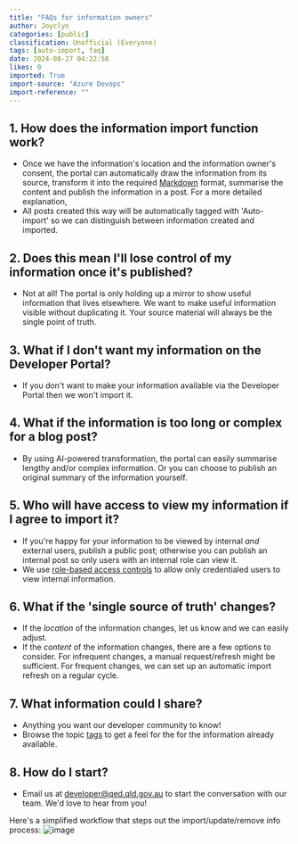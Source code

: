 ```yaml
---
title: "FAQs for information owners"
author: Joyclyn
categories: [public]
classification: Unofficial (Everyone)
tags: [auto-import, faq]
date: 2024-08-27 04:22:58
likes: 0
imported: True 
import-source: "Azure Devops"
import-reference: ""
---
```


## 1. How does the information import function work?
 
- Once we have the information's location and the information owner's consent, the portal can automatically draw the information from its source, transform it into the required [Markdown](https://www.markdownguide.org/) format, summarise the content and publish the information in a post. For a more detailed explanation,
- All posts created this way will be automatically tagged with 'Auto-import' so we can distinguish between information created and imported.

## 2. Does this mean I'll lose control of my information once it's published?

- Not at all! The portal is only holding up a mirror to show useful information that lives elsewhere. We want to make useful information visible without duplicating it. Your source material will always be the single point of truth.

## 3. What if I don't want my information on the Developer Portal?

- If you don't want to make your information available via the Developer Portal then we won't import it.

## 4. What if the information is too long or complex for a blog post?

- By using AI-powered transformation, the portal can easily summarise lengthy and/or complex information. Or you can choose to publish an original summary of the information yourself.

## 5. Who will have access to view my information if I agree to import it?

- If you're happy for your information to be viewed by internal *and* external users, publish a public post; otherwise you can publish an internal post so only users with an internal role can view it.
- We use [role-based access controls](https://developer.qed.qld.gov.au/public/Role-based-access-mapping-in-Developer-Portal/) to allow only credentialed users to view internal information.

## 6. What if the 'single source of truth' changes?

- If the *location* of the information changes, let us know and we can easily adjust.
- If the *content* of the information changes, there are a few options to consider. For infrequent changes, a manual request/refresh might be sufficient.  For frequent changes, we can set up an automatic import refresh on a regular cycle.

## 7. What information could I share?

- Anything you want our developer community to know!
- Browse the topic [tags](https://developer.qed.qld.gov.au/tags/) to get a feel for the for the information already available.

## 8. How do I start?

- Email us at developer@qed.qld.gov.au to start the conversation with our team. We'd love to hear from you!

 Here's a simplified workflow that steps out the import/update/remove info process: 
![image](https://sadevportal3.blob.core.windows.net/root/post/process-workflow.png)